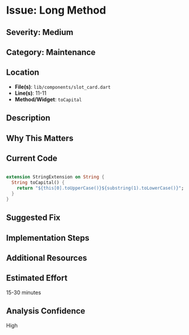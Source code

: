 # Issue: Long Method

## Severity: Medium

## Category: Maintenance

## Location
- **File(s)**: `lib/components/slot_card.dart`
- **Line(s)**: 11-11
- **Method/Widget**: `toCapital`

## Description


## Why This Matters


## Current Code
```dart

extension StringExtension on String {
  String toCapital() {
    return "${this[0].toUpperCase()}${substring(1).toLowerCase()}";
  }
}
```

## Suggested Fix


## Implementation Steps


## Additional Resources


## Estimated Effort
15-30 minutes

## Analysis Confidence
High

